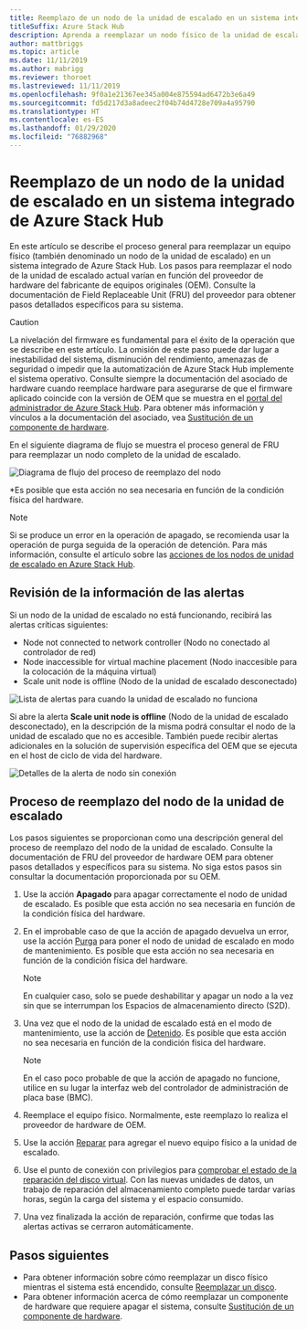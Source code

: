 ```yaml
---
title: Reemplazo de un nodo de la unidad de escalado en un sistema integrado de Azure Stack Hub
titleSuffix: Azure Stack Hub
description: Aprenda a reemplazar un nodo físico de la unidad de escalado físico en un sistema integrado de Azure Stack Hub.
author: mattbriggs
ms.topic: article
ms.date: 11/11/2019
ms.author: mabrigg
ms.reviewer: thoroet
ms.lastreviewed: 11/11/2019
ms.openlocfilehash: 9f0a1e21367ee345a004e875594ad6472b3e6a49
ms.sourcegitcommit: fd5d217d3a8adeec2f04b74d4728e709a4a95790
ms.translationtype: HT
ms.contentlocale: es-ES
ms.lasthandoff: 01/29/2020
ms.locfileid: "76882968"
---
```

# <a name="replace-a-scale-unit-node-on-an-azure-stack-hub-integrated-system"></a>Reemplazo de un nodo de la unidad de escalado en un sistema integrado de Azure Stack Hub

En este artículo se describe el proceso general para reemplazar un equipo físico (también denominado un nodo de la unidad de escalado) en un sistema integrado de Azure Stack Hub. Los pasos para reemplazar el nodo de la unidad de escalado actual varían en función del proveedor de hardware del fabricante de equipos originales (OEM). Consulte la documentación de Field Replaceable Unit (FRU) del proveedor para obtener pasos detallados específicos para su sistema.

> [!CAUTION]  
> La nivelación del firmware es fundamental para el éxito de la operación que se describe en este artículo. La omisión de este paso puede dar lugar a inestabilidad del sistema, disminución del rendimiento, amenazas de seguridad o impedir que la automatización de Azure Stack Hub implemente el sistema operativo. Consulte siempre la documentación del asociado de hardware cuando reemplace hardware para asegurarse de que el firmware aplicado coincide con la versión de OEM que se muestra en el [portal del administrador de Azure Stack Hub](azure-stack-updates.md). Para obtener más información y vínculos a la documentación del asociado, vea [Sustitución de un componente de hardware](azure-stack-replace-component.md).

En el siguiente diagrama de flujo se muestra el proceso general de FRU para reemplazar un nodo completo de la unidad de escalado.

![Diagrama de flujo del proceso de reemplazo del nodo](media/azure-stack-replace-node/replacenodeflow.png)

*Es posible que esta acción no sea necesaria en función de la condición física del hardware.

> [!Note]  
> Si se produce un error en la operación de apagado, se recomienda usar la operación de purga seguida de la operación de detención. Para más información, consulte el artículo sobre las [acciones de los nodos de unidad de escalado en Azure Stack Hub](https://docs.microsoft.com/azure-stack/operator/azure-stack-node-actions).

## <a name="review-alert-information"></a>Revisión de la información de las alertas

Si un nodo de la unidad de escalado no está funcionando, recibirá las alertas críticas siguientes:

- Node not connected to network controller (Nodo no conectado al controlador de red)
- Node inaccessible for virtual machine placement (Nodo inaccesible para la colocación de la máquina virtual)
- Scale unit node is offline (Nodo de la unidad de escalado desconectado)

![Lista de alertas para cuando la unidad de escalado no funciona](media/azure-stack-replace-node/nodedownalerts.png)

Si abre la alerta **Scale unit node is offline** (Nodo de la unidad de escalado desconectado), en la descripción de la misma podrá consultar el nodo de la unidad de escalado que no es accesible. También puede recibir alertas adicionales en la solución de supervisión específica del OEM que se ejecuta en el host de ciclo de vida del hardware.

![Detalles de la alerta de nodo sin conexión](media/azure-stack-replace-node/nodeoffline.png)

## <a name="scale-unit-node-replacement-process"></a>Proceso de reemplazo del nodo de la unidad de escalado

Los pasos siguientes se proporcionan como una descripción general del proceso de reemplazo del nodo de la unidad de escalado. Consulte la documentación de FRU del proveedor de hardware OEM para obtener pasos detallados y específicos para su sistema. No siga estos pasos sin consultar la documentación proporcionada por su OEM.

1. Use la acción **Apagado** para apagar correctamente el nodo de unidad de escalado. Es posible que esta acción no sea necesaria en función de la condición física del hardware.

2. En el improbable caso de que la acción de apagado devuelva un error, use la acción [Purga](azure-stack-node-actions.md#drain) para poner el nodo de unidad de escalado en modo de mantenimiento. Es posible que esta acción no sea necesaria en función de la condición física del hardware.

   > [!NOTE]  
   > En cualquier caso, solo se puede deshabilitar y apagar un nodo a la vez sin que se interrumpan los Espacios de almacenamiento directo (S2D).

3. Una vez que el nodo de la unidad de escalado está en el modo de mantenimiento, use la acción de [Detenido](azure-stack-node-actions.md#stop). Es posible que esta acción no sea necesaria en función de la condición física del hardware.

   > [!NOTE]  
   > En el caso poco probable de que la acción de apagado no funcione, utilice en su lugar la interfaz web del controlador de administración de placa base (BMC).

4. Reemplace el equipo físico. Normalmente, este reemplazo lo realiza el proveedor de hardware de OEM.
5. Use la acción [Reparar](azure-stack-node-actions.md#repair) para agregar el nuevo equipo físico a la unidad de escalado.
6. Use el punto de conexión con privilegios para [comprobar el estado de la reparación del disco virtual](azure-stack-replace-disk.md#check-the-status-of-virtual-disk-repair-using-the-privileged-endpoint). Con las nuevas unidades de datos, un trabajo de reparación del almacenamiento completo puede tardar varias horas, según la carga del sistema y el espacio consumido.
7. Una vez finalizada la acción de reparación, confirme que todas las alertas activas se cerraron automáticamente.

## <a name="next-steps"></a>Pasos siguientes

- Para obtener información sobre cómo reemplazar un disco físico mientras el sistema está encendido, consulte [Reemplazar un disco](azure-stack-replace-disk.md). 
- Para obtener información acerca de cómo reemplazar un componente de hardware que requiere apagar el sistema, consulte [Sustitución de un componente de hardware](azure-stack-replace-component.md).
